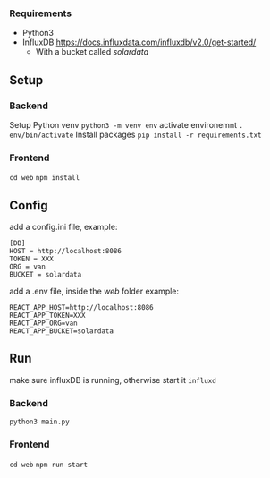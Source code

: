 
### Requirements
* Python3
* InfluxDB https://docs.influxdata.com/influxdb/v2.0/get-started/
    * With a bucket called *solardata*

## Setup

### Backend
Setup Python venv
`python3 -m venv env`
activate environemnt
`. env/bin/activate`
Install packages
`pip install -r requirements.txt`

### Frontend
`cd web`
`npm install`

## Config

add a config.ini file, example:
```
[DB]
HOST = http://localhost:8086
TOKEN = XXX
ORG = van
BUCKET = solardata
```

add a .env file, inside the *web* folder example:
```
REACT_APP_HOST=http://localhost:8086
REACT_APP_TOKEN=XXX
REACT_APP_ORG=van
REACT_APP_BUCKET=solardata
```

## Run 
make sure influxDB is running, otherwise start it
`influxd`

### Backend
`python3 main.py`

### Frontend
`cd web`
`npm run start`

